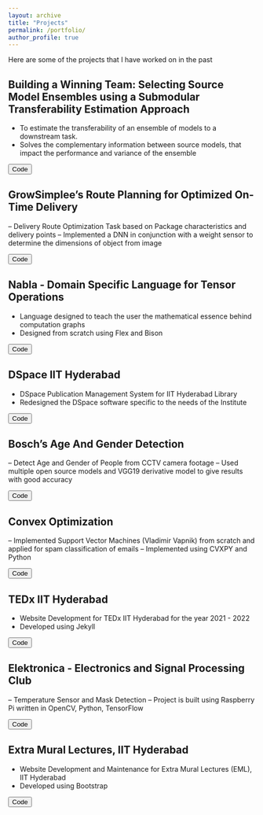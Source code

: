```yaml
---
layout: archive
title: "Projects"
permalink: /portfolio/
author_profile: true
---
```


Here are some of the projects that I have worked on in the past

## Building a Winning Team: Selecting Source Model Ensembles using a Submodular Transferability Estimation Approach

- To estimate the transferability of an ensemble of models to a downstream task. 
- Solves the complementary information between source models, that impact the performance and variance of the ensemble

<button type="button" class="btn btn-primary btn-sm" onclick=" window.open('https://arxiv.org/abs/2309.02429','_blank')">Code</button>

## GrowSimplee’s Route Planning for Optimized On-Time Delivery

– Delivery Route Optimization Task based on Package characteristics and delivery points
– Implemented a DNN in conjunction with a weight sensor to determine the dimensions of object from image

<button type="button" class="btn btn-primary btn-sm" onclick=" window.open('https://github.com/Aayush2492/grow-simplee-rider-admin-dashboard.git','_blank')">Code</button>


## Nabla - Domain Specific Language for Tensor Operations

- Language designed to teach the user the mathematical essence behind computation graphs
- Designed from scratch using Flex and Bison

<button type="button" class="btn btn-primary btn-sm" onclick=" window.open('https://github.com/tanmaygar/Nabla','_blank')">Code</button>

## DSpace IIT Hyderabad

- DSpace Publication Management System for IIT Hyderabad Library
- Redesigned the DSpace software specific to the needs of the Institute

<button type="button" class="btn btn-primary btn-sm" onclick=" window.open('https://github.com/DSpaceIITH','_blank')">Code</button>

## Bosch’s Age And Gender Detection

– Detect Age and Gender of People from CCTV camera footage
– Used multiple open source models and VGG19 derivative model to give results with good accuracy

<button type="button" class="btn btn-primary btn-sm" onclick=" window.open('https://github.com/Anmol42/bosch-age-gender','_blank')">Code</button>

## Convex Optimization

– Implemented Support Vector Machines (Vladimir Vapnik) from scratch and applied for spam classification of emails
– Implemented using CVXPY and Python

<button type="button" class="btn btn-primary btn-sm" onclick=" window.open('https://github.com/tanmaygar/ConvexProject','_blank')">Code</button>

## TEDx IIT Hyderabad

- Website Development for TEDx IIT Hyderabad for the year 2021 - 2022
- Developed using Jekyll

<button type="button" class="btn btn-primary btn-sm" onclick=" window.open('https://github.com/TEDxIITHyderabad','_blank')">Code</button>


## Elektronica - Electronics and Signal Processing Club

– Temperature Sensor and Mask Detection
– Project is built using Raspberry Pi written in OpenCV, Python, TensorFlow

<button type="button" class="btn btn-primary btn-sm" onclick=" window.open('https://github.com/tanmaygar/Elek_project','_blank')">Code</button>

## Extra Mural Lectures, IIT Hyderabad

- Website Development and Maintenance for Extra Mural Lectures (EML), IIT Hyderabad
- Developed using Bootstrap

<button type="button" class="btn btn-primary btn-sm" onclick=" window.open('https://github.com/tanmaygar/eml-site-iith','_blank')">Code</button>

<!-- {% include base_path %}


{% for post in site.portfolio %}
  {% include archive-single.html %}
{% endfor %} -->

